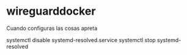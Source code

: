 # wireguarddocker

Cuando configuras las cosas apreta

systemctl disable systemd-resolved.service
systemctl stop systemd-resolved

